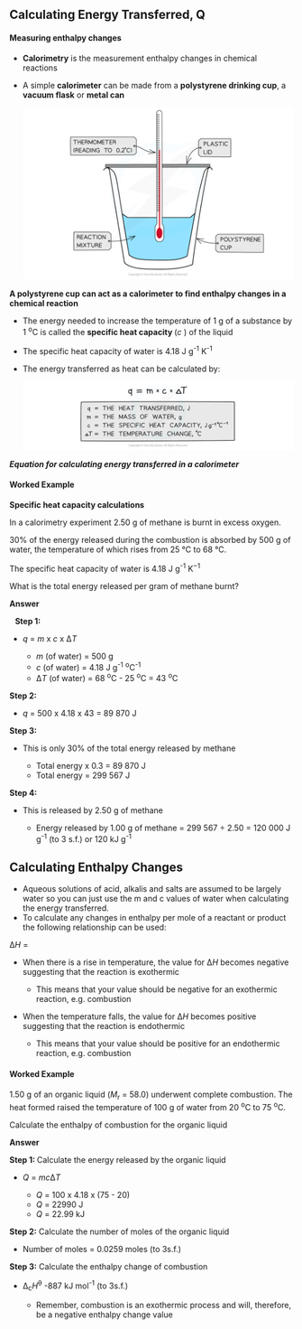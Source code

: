 Calculating Energy Transferred, Q
---------------------------------

#### Measuring enthalpy changes

* <b>Calorimetry</b> is the measurement enthalpy changes in chemical reactions
* A simple <b>calorimeter</b> can be made from a <b>polystyrene drinking cup</b>, a <b>vacuum flask</b> or <b>metal can</b>

  ![Chemical Energetics Calorimeter, downloadable AS & A Level Chemistry revision notes](1.5-Chemical-Energetics-Calorimeter.png)

<b>A polystyrene cup can act as a calorimeter to find enthalpy changes in a chemical reaction</b>

* The energy needed to increase the temperature of 1 g of a substance by 1 <sup>o</sup>C is called the <b>specific heat capacity </b>(<i>c </i>) of the liquid
* The specific heat capacity of water is 4.18 J g<sup>-1</sup> K<sup>-1</sup>
* The energy transferred as heat can be calculated by:

  ![Chemical Energetics Equation for Calculating Energy Transferred in Calorimeter, downloadable AS & A Level Chemistry revision notes](1.5-Chemical-Energetics-Equation-for-Calculating-Energy-Transferred-in-Calorimeter.png)

<i><b>Equation for calculating energy transferred in a calorimeter</b></i>

#### Worked Example

<b>Specific heat capacity calculations</b>

In a calorimetry experiment 2.50 g of methane is burnt in excess oxygen.

30% of the energy released during the combustion is absorbed by 500 g of water, the temperature of which rises from 25 °C to 68 °C.

The specific heat capacity of water is 4.18 J g<sup>-1</sup> K<sup>−1</sup>

What is the total energy released per gram of methane burnt?

<b>Answer</b>

<b>   Step 1:</b>

* <i>q</i> = <i>m</i> x <i>c</i> x Δ<i>T</i>

  + <i>m</i> (of water) = 500 g
  + <i>c</i> (of water) = 4.18 J g<sup>-1</sup> <sup>o</sup>C<sup>-1</sup>
  + Δ<i>T</i> (of water) = 68 <sup>o</sup>C - 25 <sup>o</sup>C = 43 <sup>o</sup>C

<b>Step 2: </b>

* <i>q </i>= 500 x 4.18 x 43 = 89 870 J

<b>Step 3: </b>

* This is only 30% of the total energy released by methane

  + Total energy x 0.3 = 89 870 J
  + Total energy = 299 567 J

<b>Step 4:  </b>

* This is released by 2.50 g of methane

  + Energy released by 1.00 g of methane = 299 567 ÷ 2.50 = 120 000 J g<sup>-1</sup> (to 3 s.f.) or 120 kJ g<sup>-1</sup>

Calculating Enthalpy Changes
----------------------------

* Aqueous solutions of acid, alkalis and salts are assumed to be largely water so you can just use the m and c values of water when calculating the energy transferred.
* To calculate any changes in enthalpy per mole of a reactant or product the following relationship can be used:

Δ<i>H</i> = <math>qn or m × c ×ΔTn{"language":"en","fontFamily":"Times New Roman","fontSize":"18"}</math>

* When there is a rise in temperature, the value for Δ<i>H</i> becomes negative suggesting that the reaction is exothermic

  + This means that your value should be negative for an exothermic reaction, e.g. combustion
* When the temperature falls, the value for Δ<i>H</i> becomes positive suggesting that the reaction is endothermic

  + This means that your value should be positive for an endothermic reaction, e.g. combustion

#### Worked Example

1.50 g of an organic liquid (<i>M</i><sub>r</sub> = 58.0) underwent complete combustion. The heat formed raised the temperature of 100 g of water from 20 <sup>o</sup>C to 75 <sup>o</sup>C.

Calculate the enthalpy of combustion for the organic liquid

<b>Answer</b>

<b>Step 1: </b>Calculate the energy released by the organic liquid

* <i>Q </i>= <i>mc</i>Δ<i>T</i>

  + <i>Q </i>= 100 x 4.18 x (75 - 20)
  + <i>Q </i>= 22990 J
  + <i>Q </i>= 22.99 kJ

<b>Step 2:</b> Calculate the number of moles of the organic liquid

* Number of moles = <math>=massmolar mass=1.5058.0={"language":"en","fontFamily":"Times New Roman","fontSize":"18"}</math>0.0259 moles (to 3s.f.)

<b>Step 3:</b> Calculate the enthalpy change of combustion

* Δ<sub>c</sub><i>H</i><sup>θ</sup> <math>=Qn=22.990.0259={"language":"en","fontFamily":"Times New Roman","fontSize":"18"}</math>-887 kJ mol<sup>-1</sup> (to 3s.f.)

  + Remember, combustion is an exothermic process and will, therefore, be a negative enthalpy change value